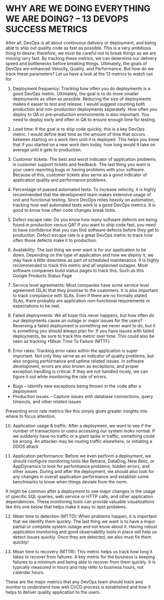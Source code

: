 # WHY ARE WE DOING EVERYTHING WE ARE DOING? – 13 DEVOPS SUCCESS METRICS

After all, DevOps is all about continuous delivery or deployment, and being able to ship out quality code as fast as possible. This is
a very ambitious thing to desire; therefore, we must be careful not to break things as we are moving very fast. By tracking these
metrics, we can determine our delivery speed and bottlenecks before breaking things. Ultimately, the goals of DevOps are enhanced
Velocity, Quality, and Performance. But how do we track these parameters? Let us have a look at the 13 metrics to watch out for.

1. Deployment frequency: Tracking how often you do deployments is a good DevOps metric. Ultimately, the goal is to do more smaller
   deployments as often as possible. Reducing the size of deployments makes it easier to test and release. I would suggest counting
   both production and non-production deployments separately. How often you deploy to QA or pre-production environments is also important.
   You need to deploy early and often in QA to ensure enough time for testing.

2. Lead time: If the goal is to ship code quickly, this is a key DevOps metric. I would define lead time as the amount of time that
   occurs between starting on a work item until it is deployed. This helps you know that if you started on a new work item today, how
   long would it take on average until it gets to production.

3. Customer tickets: The best and worst indicator of application problems is customer support tickets and feedback. The last thing you
   want is your users reporting bugs or having problems with your software. Because of this, customer tickets also serve as a good
   indicator of application quality and performance problems.

4. Percentage of passed automated tests: To increase velocity, it is highly recommended that the development team makes extensive
   usage of unit and functional testing. Since DevOps relies heavily on automation, tracking how well automated tests work is a good
   DevOps metrics. It is good to know how often code changes break tests.

5. Defect escape rate: Do you know how many software defects are being found in production versus QA? If you want to ship code fast,
   you need to have confidence that you can find software defects before they get to production. Defect escape rate is a great DevOps
   metric to track how often those defects make it to production.

6. Availability: The last thing we ever want is for our application to be down. Depending on the type of application and how we
   deploy it, we may have a little downtime as part of scheduled maintenance. It is highly recommended to track this metric and all
   unplanned outages. Most software companies build status pages to track this. Such as this Google Products Status Page

7. Service level agreements: Most companies have some service level agreement (SLA) that they promise to the customers. It is also
   important to track compliance with SLAs. Even if there are no formally stated SLAs, there probably are application non-functional
   requirements or expectations to be met.

8. Failed deployments: We all hope this never happens, but how often do our deployments cause an outage or major issues for the
   users? Reversing a failed deployment is something we never want to do, but it is something you should always plan for. If you have
   issues with failed deployments, be sure to track this metric over time. This could also be seen as tracking
   \*Mean Time To Failure (MTTF).

9. Error rates: Tracking error rates within the application is super important. Not only they serve as an indicator of quality
   problems, but also ongoing performance and uptime related issues. In software development, errors are also known as exceptions,
   and proper exception handling is critical. If they are not handled nicely, we can figure it out while monitoring the rate of errors.

- Bugs – Identify new exceptions being thrown in the code after a deployment
- Production issues – Capture issues with database connections, query timeouts, and other related issues

Presenting error rate metrics like this simply gives greater insights into where to focus attention.

10. Application usage & traffic: After a deployment, we want to see if the number of transactions or users accessing our system
    looks normal. If we suddenly have no traffic or a giant spike in traffic, something could be wrong. An attacker may be routing
    traffic elsewhere, or initiating a DDOS attack

11. Application performance: Before we even perform a deployment, we should configure monitoring tools like Retrace, DataDog,
    New Relic, or AppDynamics to look for performance problems, hidden errors, and other issues. During and after the deployment, we
    should also look for any changes in overall application performance and establish some benchmarks to know when things deviate from
    the norm.

It might be common after a deployment to see major changes in the usage of specific SQL queries, web service or HTTP calls, and other
application dependencies. These monitoring tools can provide valuable visualizations like this one below that helps make it easy to
spot problems.

12. Mean time to detection (MTTD): When problems happen, it is important that we identify them quickly. The last thing we want is
    to have a major partial or complete system outage and not know about it. Having robust application monitoring and good observability
    tools in place will help us detect issues quickly. Once they are detected, we also must fix them quickly!

13. Mean time to recovery (MTTR): This metric helps us track how long it takes to recover from failures. A key metric for the
    business is keeping failures to a minimum and being able to recover from them quickly. It is typically measured in hours and
    may refer to business hours, not calendar hours.

These are the major metrics that any DevOps team should track and monitor to understand how well CI/CD process is established and
how it helps to deliver quality application to the users.
